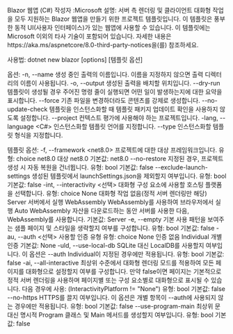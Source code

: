 Blazor 웹앱 (C#)
작성자 :Microsoft
설명: 서버 측 렌더링 및 클라이언트 대화형 작업을 모두 지원하는 Blazor 웹앱을 만들기 위한 프로젝트 템플릿입니다. 이 템플릿은 풍부한 동적 UI(사용자 인터페이스)가 있는 웹앱에 사용할 수 있습니다.
이 템플릿에는 Microsoft 이외의 타사 기술이 포함되어 있습니다. 자세한 내용은https://aka.ms/aspnetcore/8.0-third-party-notices을(를) 참조하세요.

사용법:
  dotnet new blazor [options] [템플릿 옵션]

옵션:
  -n, --name <name>       생성 중인 출력의 이름입니다. 이름을 지정하지 않으면 출력 디렉터리의 이름이 사용됩니다.
  -o, --output <output>   생성된 출력을 배치할 위치입니다.
  --dry-run               템플릿이 생성될 경우 주어진 명령 줄이 실행되면 어떤 일이 발생하는지에 대한 요약을 표시합니다.
  --force                 기존 파일을 변경하더라도 콘텐츠를 강제로 생성합니다.
  --no-update-check       템플릿을 인스턴스화할 때 템플릿 패키지 업데이트 확인을 사용하지 않도록 설정합니다.
  --project <project>     컨텍스트 평가에 사용해야 하는 프로젝트입니다.
  -lang, --language <C#>  인스턴스화할 템플릿 언어를 지정합니다.
  --type <project>        인스턴스화할 템플릿 형식을 지정합니다.

템플릿 옵션:
  -f, --framework <net8.0>    프로젝트에 대한 대상 프레임워크입니다.
                              유형: choice
                                net8.0  대상 net8.0
                              기본값: net8.0
  --no-restore                지정된 경우, 프로젝트 생성 시 자동 복원을 건너뜁니다.
                              유형: bool
                              기본값: false
  --exclude-launch-settings   생성된 템플릿에서 launchSettings.json을 제외할지 여부입니다.
                              유형: bool
                              기본값: false
  -int, --interactivity <선택>  대화형 구성 요소에 사용할 호스팅 플랫폼을 선택합니다.
                              유형: choice
                                None         대화형 작업 없음(정적 서버 렌더링만 해당)
                                Server       서버에서 실행
                                WebAssembly  WebAssembly를 사용하여 브라우저에서 실행
                                Auto         WebAssembly 자산을 다운로드하는 동안 서버를 사용한 
                              다음, WebAssembly를 사용합니다.
                              기본값: Server
  -e, --empty                 기본 사용 패턴을 보여주는 샘플 페이지 및 스타일을 생략할지 여부를 구성합니다.
                              유형: bool
                              기본값: false
  -au, --auth <선택>            사용할 인증 유형
                              유형: choice
                                None        인증 없음
                                Individual  개별 인증
                              기본값: None
  -uld, --use-local-db        SQLite 대신 LocalDB를 사용할지 여부입니다. 이 옵션은 --auth 
                              Individual이 지정된 경우에만 적용됩니다.
                              유형: bool
                              기본값: false
  -ai, --all-interactive      최상위 수준에서 대화형 렌더링 모드를 적용하여 모든 페이지를 대화형으로 설정할지 여부를 
                              구성합니다. 만약 false이면 페이지는 기본적으로 정적 서버 렌더링을 사용하며 페이지별 
                              또는 구성 요소별로 대화형으로 표시될 수 있습니다.
                              다음 경우에 사용: (InteractivityPlatform != "None")
                              유형: bool
                              기본값: false
  --no-https                  HTTPS를 끌지 여부입니다. 이 옵션은 개별 항목이 --auth에 사용되지 않는 
                              경우에만 적용됩니다.
                              유형: bool
                              기본값: false
  --use-program-main          최상위 문 대신 명시적 Program 클래스 및 Main 메서드를 생성할지 여부입니다.
                              유형: bool
                              기본값: false

